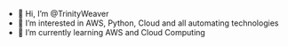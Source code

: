 - 👋 Hi, I’m @TrinityWeaver
- 👀 I’m interested in AWS, Python, Cloud  and all automating technologies
- 🌱 I’m currently learning AWS and Cloud Computing


<!---
TrinityWeaver/TrinityWeaver is a ✨ special ✨ repository because its `README.md` (this file) appears on your GitHub profile.
You can click the Preview link to take a look at your changes.
--->
